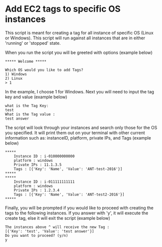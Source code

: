 # Add EC2 tags to specific OS instances

This script is meant for creating a tag for all instance of specific OS (Linux or Windows). This script will run against all instances that are in either 'running' or 'stopped' state.

When you run the script you will be greeted with options (example below)
```
***** Welcome *****

Which OS would you like to add Tags?         
1) Windows         
2) Linux
> 1
```

In the example, I choose 1 for Windows. Next you will need to input the tag key and value (example below)
```
what is the Tag Key: 
test
What is the Tag value : 
test answer
```

The script will look through your instances and search only those for the OS you specified. It will print them out on your terminal with other current information such as: instanceID, platform, private IPs, and Tags (example below)
```
*****
    Instance ID : i-010000000000
    platform : windows
    Private IPs : 11.1.3.5
    Tags : [{'Key': 'Name', 'Value': 'ANT-test-2016'}]
*****
*****
    Instance ID : i-011111111111
    platform : windows
    Private IPs : 1.2.3.4
    Tags : [{'Key': 'Name', 'Value': 'ANT-test2-2016'}]
*****
```

Finally, you will be prompted if you would like to proceed with creating the tags to the following instances. If you answer with 'y', it will execute the create tag, else it will exit the script (example below)
```
The instances above ^ will receive the new Tag : 
[{'Key': 'test', 'Value': 'test answer'}]
Do you want to proceed? (y/n)
y
```